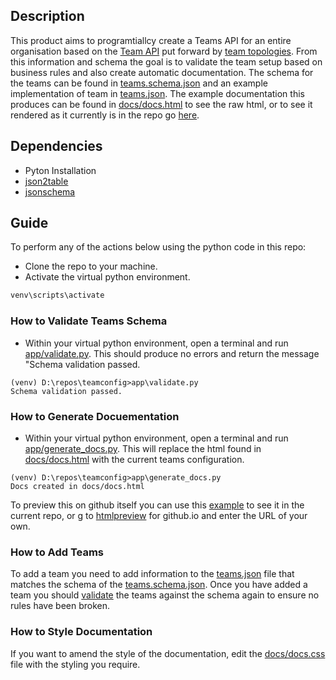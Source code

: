 ## Description

This product aims to programtiallcy create a Teams API for an entire organisation based on the [Team API](https://github.com/TeamTopologies/Team-API-template) put forward by [team topologies](https://teamtopologies.com/).
From this information and schema the goal is to validate the team setup based on business rules and also create automatic documentation.
The schema for the teams can be found in [teams.schema.json](/teams.schema.json) and an example implementation of team in [teams.json](/teams.json).
The example documentation this produces can be found in [docs/docs.html](docs/docs.html) to see the raw html, or to see it rendered as it currently is in the repo go [here](https://htmlpreview.github.io/?https://raw.githubusercontent.com/griff182uk/teamconfig/master/docs/docs.html).

## Dependencies

* Pyton Installation
* [json2table](https://pypi.org/project/json2table/)
* [jsonschema](https://pypi.org/project/jsonschema/)

## Guide

To perform any of the actions below using the python code in this repo:

* Clone the repo to your machine.
* Activate the virtual python environment.

```bash
venv\scripts\activate
```

### How to Validate Teams Schema

* Within your virtual python environment, open a terminal and run [app/validate.py](app/validate.py). This should produce no errors and return the message "Schema validation passed.

```
(venv) D:\repos\teamconfig>app\validate.py      
Schema validation passed.
```

### How to Generate Docuementation

* Within your virtual python environment, open a terminal and run [app/generate_docs.py](app/generate_docs.py). This will replace the html found in [docs/docs.html](docs/docs.html) with the current teams configuration.

```
(venv) D:\repos\teamconfig>app\generate_docs.py 
Docs created in docs/docs.html
```

To preview this on github itself you can use this [example](https://htmlpreview.github.io/?https://raw.githubusercontent.com/griff182uk/teamconfig/master/docs/docs.html) to see it in the current repo, or g to [htmlpreview](https://htmlpreview.github.io/) for github.io and enter the URL of your own.

### How to Add Teams

To add a team you need to add information to the [teams.json](/teams.json) file that matches the schema of the [teams.schema.json](/teams.schema.json).
Once you have added a team you should [validate](#how-to-validate-teams-schema) the teams against the schema again to ensure no rules have been broken.

### How to Style Documentation

If you want to amend the style of the documentation, edit the [docs/docs.css](docs/docs.css) file with the styling you require.
